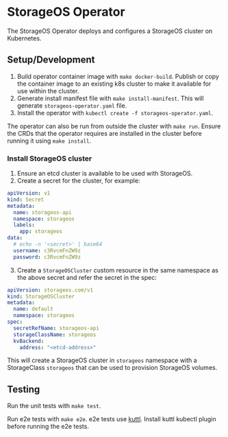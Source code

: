 # StorageOS Operator

The StorageOS Operator deploys and configures a StorageOS cluster on Kubernetes.

## Setup/Development

1. Build operator container image with `make docker-build`. Publish or copy
   the container image to an existing k8s cluster to make it available for use
   within the cluster.
2. Generate install manifest file with `make install-manifest`. This will
   generate `storageos-operator.yaml` file.
3. Install the operator with `kubectl create -f storageos-operator.yaml`.

The operator can also be run from outside the cluster with `make run`. Ensure
the CRDs that the operator requires are installed in the cluster before running
it using `make install`.

### Install StorageOS cluster

1. Ensure an etcd cluster is available to be used with StorageOS.
2. Create a secret for the cluster, for example:

```yaml
apiVersion: v1
kind: Secret
metadata:
  name: storageos-api
  namespace: storageos
  labels:
    app: storageos
data:
  # echo -n '<secret>' | base64
  username: c3RvcmFnZW9z
  password: c3RvcmFnZW9z
```

3. Create a `StorageOSCluster` custom resource in the same namespace as the
above secret and refer the secret in the spec:

```yaml
apiVersion: storageos.com/v1
kind: StorageOSCluster
metadata:
  name: default
  namespace: storageos
spec:
  secretRefName: storageos-api
  storageClassName: storageos
  kvBackend:
    address: "<etcd-address>"
```

This will create a StorageOS cluster in `storageos` namespace with a
StorageClass `storageos` that can be used to provision StorageOS volumes.

## Testing

Run the unit tests with `make test`.

Run e2e tests with `make e2e`. e2e tests use [kuttl](https://kuttl.dev/).
Install kuttl kubectl plugin before running the e2e tests.
